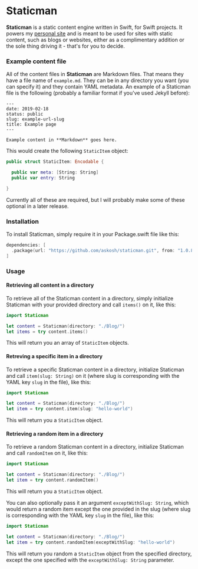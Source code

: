 # Staticman

**Staticman** is a static content engine written in Swift, for Swift projects. It powers my [personal site](https://asko.sh) and is meant to be used for sites with static content, such as blogs or websites, either as a complimentary addition or the sole thing driving it - that's for you to decide.

### Example content file

All of the content files in **Staticman** are Markdown files. That means they have a file name of `example.md`. They can be in any directory you want (you can specify it) and they contain YAML metadata. An example of a Staticman file is the following (probably a familiar format if you've used Jekyll before):

```
---
date: 2019-02-18
status: public
slug: example-url-slug
title: Example page
---

Example content in **Markdown** goes here.
```

This would create the following `StaticItem` object: 

```Swift
public struct StaticItem: Encodable {

  public var meta: [String: String]
  public var entry: String

}
```

Currently all of these are required, but I will probably make some of these optional in a later release.

### Installation

To install Staticman, simply require it in your Package.swift file like this:

```Swift
dependencies: [
  .package(url: "https://github.com/askosh/staticman.git", from: "1.0.8")
]
```

### Usage

#### Retrieving all content in a directory

To retrieve all of the Staticman content in a directory, simply initialize Staticman with your provided directory and call `items()` on it, like this:

```Swift
import Staticman

let content = Staticman(directory: "./Blog/")
let items = try content.items()
```

This will return you an array of `StaticItem` objects.

#### Retreving a specific item in a directory

To retrieve a specific Staticman content in a directory, initialize Staticman and call `item(slug: String)` on it (where slug is corresponding with the YAML key `slug` in the file), like this:

```Swift
import Staticman

let content = Staticman(directory: "./Blog/")
let item = try content.item(slug: "hello-world")
```

This will return you a `StaticItem` object.

#### Retrieving a random item in a directory

To retrieve a random Staticman content in a directory, initialize Staticman and call `randomItem` on it, like this:

```Swift
import Staticman

let content = Staticman(directory: "./Blog/")
let item = try content.randomItem()
```

This will return you a `StaticItem` object.

You can also optionally pass it an argument `exceptWithSlug: String`, which would return a random item except the one provided in the slug (where slug is corresponding with the YAML key `slug` in the file), like this:

```Swift
import Staticman

let content = Staticman(directory: "./Blog/")
let item = try content.randomItem(exceptWithSlug: "hello-world")
```

This will return you random a `StaticItem` object from the specified directory, except the one specified with the `exceptWithSlug: String` parameter.